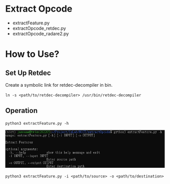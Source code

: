 # Extract Opcode

- extractFeature.py
- extractOpcode_retdec.py
- extractOpcode_radare2.py

# How to Use?

## Set Up Retdec

Create a symbolic link for retdec-decompiler in bin.

`ln -s <path/to/retdec-decompiler> /usr/bin/retdec-decompiler`

## Operation

`python3 extractFeature.py -h`

![extractFeature_help](./image/extractFeature_help.jpg)



`python3 extractFeature.py -i <path/to/source> -o <path/to/destination>`
